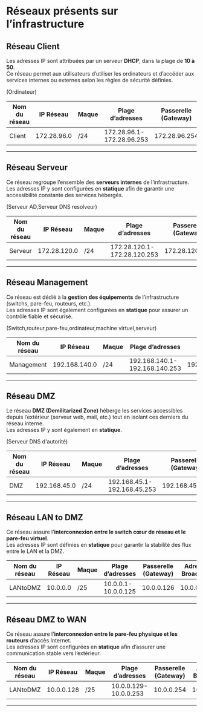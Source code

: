 # Réseaux présents sur l’infrastructure

## Réseau Client

Les adresses IP sont attribuées par un serveur **DHCP**, dans la plage de **10 à 50**.  
Ce réseau permet aux utilisateurs d’utiliser les ordinateurs et d’accéder aux services internes ou externes selon les règles de sécurité définies.

(Ordinateur)

| Nom du réseau| IP Réseau|Maque| Plage d’adresses| Passerelle (Gateway)|Adresse Broadcast|
|------------|----|------|--------------|----------|-----------|
|Client|172.28.96.0|/24|172.28.96.1-172.28.96.253|172.28.96.254|172.28.96.255|

---

## Réseau Serveur

Ce réseau regroupe l’ensemble des **serveurs internes** de l’infrastructure.  
Les adresses IP y sont configurées en **statique** afin de garantir une accessibilité constante des services hébergés.

(Serveur AD,Serveur DNS resolveur)

| Nom du réseau| IP Réseau|Maque| Plage d’adresses| Passerelle (Gateway)|Adresse Broadcast|
|------------|----|------|--------------|----------|-----------|
|Serveur|172.28.120.0|/24|172.28.120.1-172.28.120.253|172.28.120.254|172.28.120.255|

---

## Réseau Management

Ce réseau est dédié à la **gestion des équipements** de l’infrastructure (switchs, pare-feu, routeurs, etc.).  
Les adresses IP sont également configurées en **statique** pour assurer un contrôle fiable et sécurisé.

(Switch,routeur,pare-feu,ordinateur,machine virtuel,serveur)

| Nom du réseau| IP Réseau|Maque| Plage d’adresses| Passerelle (Gateway)|Adresse Broadcast|
|------------|----|------|--------------|----------|-----------|
|Management|192.168.140.0|/24|192.168.140.1-192.168.140.253|192.168.140.254|192.168.140.255|

---
## Réseau DMZ

Le réseau **DMZ (Demilitarized Zone)** héberge les services accessibles depuis l’extérieur (serveur web, mail, etc.) tout en isolant ces derniers du réseau interne.  
Les adresses IP y sont également en **statique**.

(Serveur DNS d'autorité)

| Nom du réseau| IP Réseau|Maque| Plage d’adresses| Passerelle (Gateway)|Adresse Broadcast|
|------------|----|------|--------------|----------|-----------|
|DMZ|192.168.45.0|/24|192.168.45.1-192.168.45.253|192.168.45.254|192.168.45.255|


---

## Réseau LAN to DMZ

Ce réseau assure l’**interconnexion entre le switch cœur de réseau et le pare-feu virtuel**.  
Les adresses IP sont définies en **statique** pour garantir la stabilité des flux entre le LAN et la DMZ.

| Nom du réseau| IP Réseau|Maque| Plage d’adresses| Passerelle (Gateway)|Adresse Broadcast|
|------------|----|------|--------------|----------|-----------|
|LANtoDMZ|10.0.0.0|/25|10.0.0.1-10.0.0.125|10.0.0.126|10.0.0.127|

---

## Réseau DMZ to WAN

Ce réseau assure l’**interconnexion entre le pare-feu physique et les routeurs** d’accès Internet.  
Les adresses IP sont configurées en **statique** afin d’assurer une communication stable vers l’extérieur.

| Nom du réseau| IP Réseau|Maque| Plage d’adresses| Passerelle (Gateway)|Adresse Broadcast|
|------------|----|------|--------------|----------|-----------|
|LANtoDMZ|10.0.0.128|/25|10.0.0.129-10.0.0.253|10.0.0.254|10.0.0.255|

---



